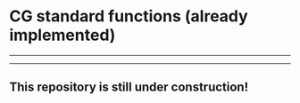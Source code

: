 # CG standard functions (already implemented)




---
---

## This repository is still under construction!
